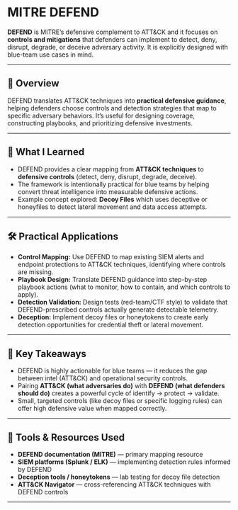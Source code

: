 # MITRE DEFEND

**DEFEND** is MITRE’s defensive complement to ATT&CK and it focuses on **controls and mitigations** that defenders can implement to detect, deny, disrupt, degrade, or deceive adversary activity. It is explicitly designed with blue-team use cases in mind.

---

## 🧭 Overview
DEFEND translates ATT&CK techniques into **practical defensive guidance**, helping defenders choose controls and detection strategies that map to specific adversary behaviors. It’s useful for designing coverage, constructing playbooks, and prioritizing defensive investments.

---

## 🔎 What I Learned
- DEFEND provides a clear mapping from **ATT&CK techniques** to **defensive controls** (detect, deny, disrupt, degrade, deceive).  
- The framework is intentionally practical for blue teams by helping convert threat intelligence into measurable defensive actions.  
- Example concept explored: **Decoy Files** which uses deceptive or honeyfiles to detect lateral movement and data access attempts.

---

## 🛠 Practical Applications
- **Control Mapping:** Use DEFEND to map existing SIEM alerts and endpoint protections to ATT&CK techniques, identifying where controls are missing.  
- **Playbook Design:** Translate DEFEND guidance into step-by-step playbook actions (what to monitor, how to contain, and which controls to apply).  
- **Detection Validation:** Design tests (red-team/CTF style) to validate that DEFEND-prescribed controls actually generate detectable telemetry.  
- **Deception:** Implement decoy files or honeytokens to create early detection opportunities for credential theft or lateral movement.

---

## 📌 Key Takeaways
- DEFEND is highly actionable for blue teams — it reduces the gap between intel (ATT&CK) and operational security controls.  
- Pairing **ATT&CK (what adversaries do)** with **DEFEND (what defenders should do)** creates a powerful cycle of identify → protect → validate.  
- Small, targeted controls (like decoy files or specific logging rules) can offer high defensive value when mapped correctly.

---

## 🔧 Tools & Resources Used
- **DEFEND documentation (MITRE)** — primary mapping resource  
- **SIEM platforms (Splunk / ELK)** — implementing detection rules informed by DEFEND  
- **Deception tools / honeytokens** — lab testing for decoy file detection  
- **ATT&CK Navigator** — cross-referencing ATT&CK techniques with DEFEND controls

---
